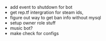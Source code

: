 + add event to shutdown for bot
+ get rep.tf intergration for steam ids,
+ figure out way to get ban info without mysql
+ setup owner role stuff
+ music bot?
+ make check for configs

